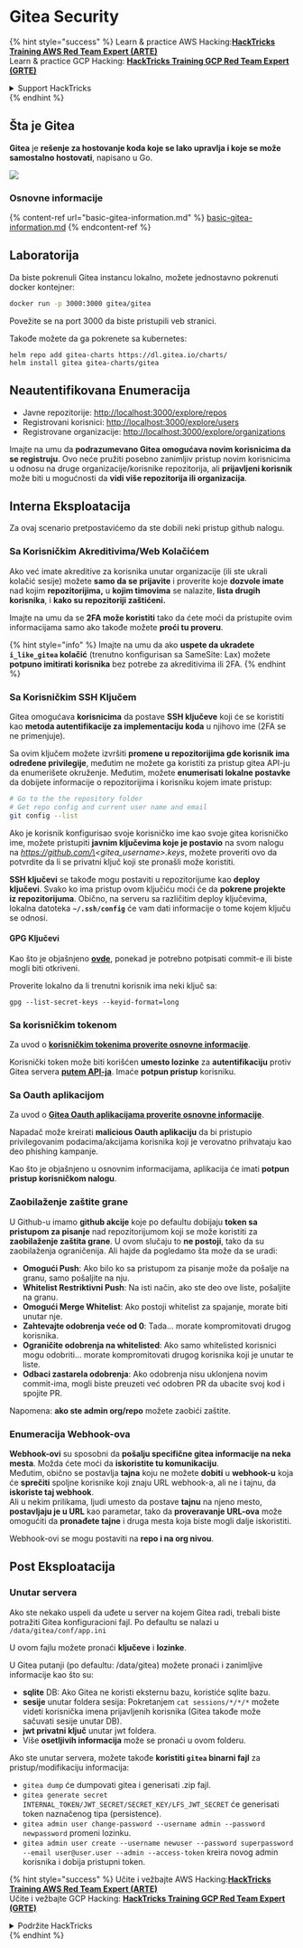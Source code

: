 # Gitea Security

{% hint style="success" %}
Learn & practice AWS Hacking:<img src="../../.gitbook/assets/image (1) (1) (1).png" alt="" data-size="line">[**HackTricks Training AWS Red Team Expert (ARTE)**](https://training.hacktricks.xyz/courses/arte)<img src="../../.gitbook/assets/image (1) (1) (1).png" alt="" data-size="line">\
Learn & practice GCP Hacking: <img src="../../.gitbook/assets/image (2).png" alt="" data-size="line">[**HackTricks Training GCP Red Team Expert (GRTE)**<img src="../../.gitbook/assets/image (2).png" alt="" data-size="line">](https://training.hacktricks.xyz/courses/grte)

<details>

<summary>Support HackTricks</summary>

* Check the [**subscription plans**](https://github.com/sponsors/carlospolop)!
* **Join the** 💬 [**Discord group**](https://discord.gg/hRep4RUj7f) or the [**telegram group**](https://t.me/peass) or **follow** us on **Twitter** 🐦 [**@hacktricks\_live**](https://twitter.com/hacktricks_live)**.**
* **Share hacking tricks by submitting PRs to the** [**HackTricks**](https://github.com/carlospolop/hacktricks) and [**HackTricks Cloud**](https://github.com/carlospolop/hacktricks-cloud) github repos.

</details>
{% endhint %}

## Šta je Gitea

**Gitea** je **rešenje za hostovanje koda koje se lako upravlja i koje se može samostalno hostovati**, napisano u Go.

![](<../../.gitbook/assets/image (160).png>)

### Osnovne informacije

{% content-ref url="basic-gitea-information.md" %}
[basic-gitea-information.md](basic-gitea-information.md)
{% endcontent-ref %}

## Laboratorija

Da biste pokrenuli Gitea instancu lokalno, možete jednostavno pokrenuti docker kontejner:
```bash
docker run -p 3000:3000 gitea/gitea
```
Povežite se na port 3000 da biste pristupili veb stranici.

Takođe možete da ga pokrenete sa kubernetes:
```
helm repo add gitea-charts https://dl.gitea.io/charts/
helm install gitea gitea-charts/gitea
```
## Neautentifikovana Enumeracija

* Javne repozitorije: [http://localhost:3000/explore/repos](http://localhost:3000/explore/repos)
* Registrovani korisnici: [http://localhost:3000/explore/users](http://localhost:3000/explore/users)
* Registrovane organizacije: [http://localhost:3000/explore/organizations](http://localhost:3000/explore/organizations)

Imajte na umu da **podrazumevano Gitea omogućava novim korisnicima da se registruju**. Ovo neće pružiti posebno zanimljiv pristup novim korisnicima u odnosu na druge organizacije/korisnike repozitorija, ali **prijavljeni korisnik** može biti u mogućnosti da **vidi više repozitorija ili organizacija**.

## Interna Eksploatacija

Za ovaj scenario pretpostavićemo da ste dobili neki pristup github nalogu.

### Sa Korisničkim Akreditivima/Web Kolačićem

Ako već imate akreditive za korisnika unutar organizacije (ili ste ukrali kolačić sesije) možete **samo da se prijavite** i proverite koje **dozvole imate** nad kojim **repozitorijima,** u **kojim timovima** se nalazite, **lista drugih korisnika**, i **kako su repozitoriji zaštićeni.**

Imajte na umu da se **2FA može koristiti** tako da ćete moći da pristupite ovim informacijama samo ako takođe možete **proći tu proveru**.

{% hint style="info" %}
Imajte na umu da ako **uspete da ukradete `i_like_gitea` kolačić** (trenutno konfigurisan sa SameSite: Lax) možete **potpuno imitirati korisnika** bez potrebe za akreditivima ili 2FA.
{% endhint %}

### Sa Korisničkim SSH Ključem

Gitea omogućava **korisnicima** da postave **SSH ključeve** koji će se koristiti kao **metoda autentifikacije za implementaciju koda** u njihovo ime (2FA se ne primenjuje).

Sa ovim ključem možete izvršiti **promene u repozitorijima gde korisnik ima određene privilegije**, međutim ne možete ga koristiti za pristup gitea API-ju da enumerišete okruženje. Međutim, možete **enumerisati lokalne postavke** da dobijete informacije o repozitorijima i korisniku kojem imate pristup:
```bash
# Go to the the repository folder
# Get repo config and current user name and email
git config --list
```
Ako je korisnik konfigurisao svoje korisničko ime kao svoje gitea korisničko ime, možete pristupiti **javnim ključevima koje je postavio** na svom nalogu na _https://github.com/\<gitea\_username>.keys_, možete proveriti ovo da potvrdite da li se privatni ključ koji ste pronašli može koristiti.

**SSH ključevi** se takođe mogu postaviti u repozitorijume kao **deploy ključevi**. Svako ko ima pristup ovom ključiću moći će da **pokrene projekte iz repozitorijuma**. Obično, na serveru sa različitim deploy ključevima, lokalna datoteka **`~/.ssh/config`** će vam dati informacije o tome kojem ključu se odnosi.

#### GPG Ključevi

Kao što je objašnjeno [**ovde**](https://github.com/carlospolop/hacktricks-cloud/blob/master/pentesting-ci-cd/gitea-security/broken-reference/README.md), ponekad je potrebno potpisati commit-e ili biste mogli biti otkriveni.

Proverite lokalno da li trenutni korisnik ima neki ključ sa:
```shell
gpg --list-secret-keys --keyid-format=long
```
### Sa korisničkim tokenom

Za uvod o [**korisničkim tokenima proverite osnovne informacije**](basic-gitea-information.md#personal-access-tokens).

Korisnički token može biti korišćen **umesto lozinke** za **autentifikaciju** protiv Gitea servera [**putem API-ja**](https://try.gitea.io/api/swagger#/). Imaće **potpun pristup** korisniku.

### Sa Oauth aplikacijom

Za uvod o [**Gitea Oauth aplikacijama proverite osnovne informacije**](./#with-oauth-application).

Napadač može kreirati **malicious Oauth aplikaciju** da bi pristupio privilegovanim podacima/akcijama korisnika koji je verovatno prihvataju kao deo phishing kampanje.

Kao što je objašnjeno u osnovnim informacijama, aplikacija će imati **potpun pristup korisničkom nalogu**.

### Zaobilaženje zaštite grane

U Github-u imamo **github akcije** koje po defaultu dobijaju **token sa pristupom za pisanje** nad repozitorijumom koji se može koristiti za **zaobilaženje zaštita grane**. U ovom slučaju to **ne postoji**, tako da su zaobilaženja ograničenija. Ali hajde da pogledamo šta može da se uradi:

* **Omogući Push**: Ako bilo ko sa pristupom za pisanje može da pošalje na granu, samo pošaljite na nju.
* **Whitelist Restriktivni Push**: Na isti način, ako ste deo ove liste, pošaljite na granu.
* **Omogući Merge Whitelist**: Ako postoji whitelist za spajanje, morate biti unutar nje.
* **Zahtevajte odobrenja veće od 0**: Tada... morate kompromitovati drugog korisnika.
* **Ograničite odobrenja na whitelisted**: Ako samo whitelisted korisnici mogu odobriti... morate kompromitovati drugog korisnika koji je unutar te liste.
* **Odbaci zastarela odobrenja**: Ako odobrenja nisu uklonjena novim commit-ima, mogli biste preuzeti već odobren PR da ubacite svoj kod i spojite PR.

Napomena: **ako ste admin org/repo** možete zaobići zaštite.

### Enumeracija Webhook-ova

**Webhook-ovi** su sposobni da **pošalju specifične gitea informacije na neka mesta**. Možda ćete moći da **iskoristite tu komunikaciju**.\
Međutim, obično se postavlja **tajna** koju ne možete **dobiti** u **webhook-u** koja će **sprečiti** spoljne korisnike koji znaju URL webhook-a, ali ne i tajnu, da **iskoriste taj webhook**.\
Ali u nekim prilikama, ljudi umesto da postave **tajnu** na njeno mesto, **postavljaju je u URL** kao parametar, tako da **proveravanje URL-ova** može omogućiti da **pronađete tajne** i druga mesta koja biste mogli dalje iskoristiti.

Webhook-ovi se mogu postaviti na **repo i na org nivou**.

## Post Eksploatacija

### Unutar servera

Ako ste nekako uspeli da uđete u server na kojem Gitea radi, trebali biste potražiti Gitea konfiguracioni fajl. Po defaultu se nalazi u `/data/gitea/conf/app.ini`

U ovom fajlu možete pronaći **ključeve** i **lozinke**.

U Gitea putanji (po defaultu: /data/gitea) možete pronaći i zanimljive informacije kao što su:

* **sqlite** DB: Ako Gitea ne koristi eksternu bazu, koristiće sqlite bazu.
* **sesije** unutar foldera sesija: Pokretanjem `cat sessions/*/*/*` možete videti korisnička imena prijavljenih korisnika (Gitea takođe može sačuvati sesije unutar DB).
* **jwt privatni ključ** unutar jwt foldera.
* Više **osetljivih informacija** može se pronaći u ovom folderu.

Ako ste unutar servera, možete takođe **koristiti `gitea` binarni fajl** za pristup/modifikaciju informacija:

* `gitea dump` će dumpovati gitea i generisati .zip fajl.
* `gitea generate secret INTERNAL_TOKEN/JWT_SECRET/SECRET_KEY/LFS_JWT_SECRET` će generisati token naznačenog tipa (persistence).
* `gitea admin user change-password --username admin --password newpassword` promeni lozinku.
* `gitea admin user create --username newuser --password superpassword --email user@user.user --admin --access-token` kreira novog admin korisnika i dobija pristupni token.

{% hint style="success" %}
Učite i vežbajte AWS Hacking:<img src="../../.gitbook/assets/image (1) (1) (1).png" alt="" data-size="line">[**HackTricks Training AWS Red Team Expert (ARTE)**](https://training.hacktricks.xyz/courses/arte)<img src="../../.gitbook/assets/image (1) (1) (1).png" alt="" data-size="line">\
Učite i vežbajte GCP Hacking: <img src="../../.gitbook/assets/image (2).png" alt="" data-size="line">[**HackTricks Training GCP Red Team Expert (GRTE)**<img src="../../.gitbook/assets/image (2).png" alt="" data-size="line">](https://training.hacktricks.xyz/courses/grte)

<details>

<summary>Podržite HackTricks</summary>

* Proverite [**planove pretplate**](https://github.com/sponsors/carlospolop)!
* **Pridružite se** 💬 [**Discord grupi**](https://discord.gg/hRep4RUj7f) ili [**telegram grupi**](https://t.me/peass) ili **pratite** nas na **Twitter-u** 🐦 [**@hacktricks\_live**](https://twitter.com/hacktricks_live)**.**
* **Podelite hakerske trikove slanjem PR-ova na** [**HackTricks**](https://github.com/carlospolop/hacktricks) i [**HackTricks Cloud**](https://github.com/carlospolop/hacktricks-cloud) github repozitorijume.

</details>
{% endhint %}

